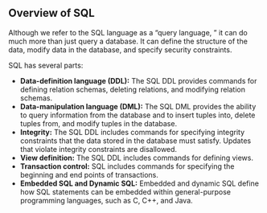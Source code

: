 ## Overview of SQL
Although we refer to the SQL language as a “query language, ” it can do much more than just query a database. It can define the structure of the data, modify data in the database, and specify security constraints.  

SQL has several parts:
- **Data-definition language (DDL):** The SQL DDL provides commands for defining relation schemas, deleting relations, and modifying relation schemas.
- **Data-manipulation language (DML):** The SQL DML provides the ability to query information from the database and to insert tuples into, delete tuples from, and modify tuples in the database.
- **Integrity:** The SQL DDL includes commands for specifying integrity constraints that the data stored in the database must satisfy. Updates that violate integrity constraints are disallowed.
- **View definition:** The SQL DDL includes commands for defining views.
- **Transaction control:** SQL includes commands for specifying the beginning and end points of transactions.
- **Embedded SQL and Dynamic SQL:** Embedded and dynamic SQL define how SQL statements can be embedded within general-purpose programming languages, such as C, C++, and Java.
